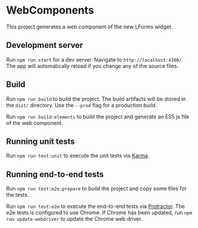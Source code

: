 # WebComponents

This project generates a web component of the new LForms widget.

## Development server

Run `npm run start` for a dev server. Navigate to `http://localhost:4200/`. The app will automatically reload if you change any of the source files.


## Build

Run `npm run build` to build the project. The build artifacts will be stored in the `dist/` directory. Use the `--prod` flag for a production build.

Run `npm run build:elements` to build the project and generate an ES5 js file of the web component.

## Running unit tests

Run `npm run test:unit` to execute the unit tests via [Karma](https://karma-runner.github.io).

## Running end-to-end tests
Run `npm run test:e2e:prepare` to build the project and copy some files for the tests.

Run `npm run test:e2e` to execute the end-to-end tests via [Protractor](http://www.protractortest.org/). The e2e tests is configured to use Chrome. If Chrome has been updated, run `npm run update-webdriver` to update the Chrome web driver.
